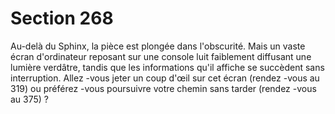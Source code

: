 # Section 268

Au-delà du Sphinx, la pièce est plongée dans l'obscurité. Mais un
vaste écran d'ordinateur reposant sur une console luit faiblement
diffusant une lumière verdâtre, tandis que les informations qu'il
affiche se succèdent sans interruption. Allez -vous jeter un coup
d'œil sur cet écran (rendez -vous au 319) ou préférez -vous
poursuivre votre chemin sans tarder (rendez -vous au 375) ?